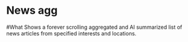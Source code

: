 # News agg
#What
Shows a forever scrolling aggregated and AI summarized list of news articles from specified interests and locations.
